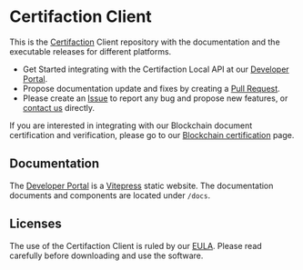 # Certifaction Client

This is the [Certifaction](https://certifaction.com) Client repository with the documentation and the
executable releases for different platforms.

- Get Started integrating with the Certifaction Local API at our [Developer Portal](https://developers.certifaction.com).
- Propose documentation update and fixes by creating a [Pull Request](https://github.com/certifaction/cli/pulls).
- Please create an [Issue](https://github.com/certifaction/cli/issues) to report any bug and propose new features, or
  [contact us](mailto:support@certifaction.com) directly.

If you are interested in integrating with our Blockchain document certification and verification, please go to
our [Blockchain certification](blockchain_certification.md) page.

## Documentation

The [Developer Portal](https://developers.certifaction.com) is a [Vitepress](https://vitepress.dev/)
static website. The documentation documents and components are located under `/docs`.

## Licenses

The use of the Certifaction Client is ruled by our [EULA](EULA.md).
Please read carefully before downloading and use the software.
